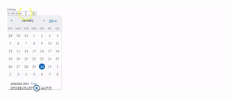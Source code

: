 ![screenshot](https://github.com/Rao6308/LightningvalidatedateMMDDYYY/blob/master/src/Validatedate.gif)